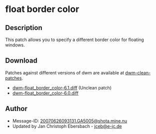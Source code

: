 # float border color #

## Description ##
This patch allows you to specify a different border color for floating windows.

## Download ##
Patches against different versions of dwm are available at
[dwm-clean-patches](https://github.com/jceb/dwm-clean-patches).

<!-- Author emailed about this patch not applying cleanly  -->
 * [dwm-float_border_color-6.1.diff](dwm-float_border_color-6.1.diff) (Unclean patch)
 * [dwm-float_border_color-6.0.diff](dwm-float_border_color-6.0.diff)

## Author ##
 * Message-ID: <20070626093131.GA5005@shota.mine.nu>
 * Updated by Jan Christoph Ebersbach - <jceb@e-jc.de>
